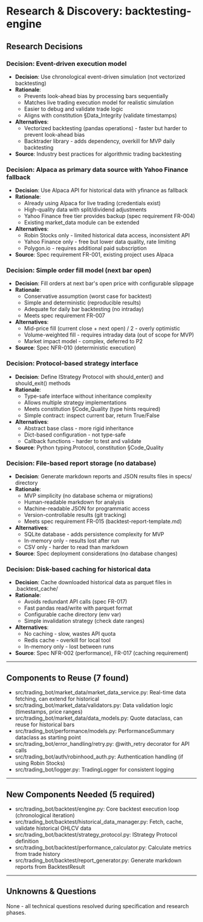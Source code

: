 # Research & Discovery: backtesting-engine

## Research Decisions

### Decision: Event-driven execution model
- **Decision**: Use chronological event-driven simulation (not vectorized backtesting)
- **Rationale**:
  - Prevents look-ahead bias by processing bars sequentially
  - Matches live trading execution model for realistic simulation
  - Easier to debug and validate trade logic
  - Aligns with constitution §Data_Integrity (validate timestamps)
- **Alternatives**:
  - Vectorized backtesting (pandas operations) - faster but harder to prevent look-ahead bias
  - Backtrader library - adds dependency, overkill for MVP daily backtesting
- **Source**: Industry best practices for algorithmic trading backtesting

### Decision: Alpaca as primary data source with Yahoo Finance fallback
- **Decision**: Use Alpaca API for historical data with yfinance as fallback
- **Rationale**:
  - Already using Alpaca for live trading (credentials exist)
  - High-quality data with split/dividend adjustments
  - Yahoo Finance free tier provides backup (spec requirement FR-004)
  - Existing market_data module can be extended
- **Alternatives**:
  - Robin Stocks only - limited historical data access, inconsistent API
  - Yahoo Finance only - free but lower data quality, rate limiting
  - Polygon.io - requires additional paid subscription
- **Source**: Spec requirement FR-001, existing project uses Alpaca

### Decision: Simple order fill model (next bar open)
- **Decision**: Fill orders at next bar's open price with configurable slippage
- **Rationale**:
  - Conservative assumption (worst case for backtest)
  - Simple and deterministic (reproducible results)
  - Adequate for daily bar backtesting (no intraday)
  - Meets spec requirement FR-007
- **Alternatives**:
  - Mid-price fill (current close + next open) / 2 - overly optimistic
  - Volume-weighted fill - requires intraday data (out of scope for MVP)
  - Market impact model - complex, deferred to P2
- **Source**: Spec NFR-010 (deterministic execution)

### Decision: Protocol-based strategy interface
- **Decision**: Define IStrategy Protocol with should_enter() and should_exit() methods
- **Rationale**:
  - Type-safe interface without inheritance complexity
  - Allows multiple strategy implementations
  - Meets constitution §Code_Quality (type hints required)
  - Simple contract: inspect current bar, return True/False
- **Alternatives**:
  - Abstract base class - more rigid inheritance
  - Dict-based configuration - not type-safe
  - Callback functions - harder to test and validate
- **Source**: Python typing.Protocol, constitution §Code_Quality

### Decision: File-based report storage (no database)
- **Decision**: Generate markdown reports and JSON results files in specs/ directory
- **Rationale**:
  - MVP simplicity (no database schema or migrations)
  - Human-readable markdown for analysis
  - Machine-readable JSON for programmatic access
  - Version-controllable results (git tracking)
  - Meets spec requirement FR-015 (backtest-report-template.md)
- **Alternatives**:
  - SQLite database - adds persistence complexity for MVP
  - In-memory only - results lost after run
  - CSV only - harder to read than markdown
- **Source**: Spec deployment considerations (no database changes)

### Decision: Disk-based caching for historical data
- **Decision**: Cache downloaded historical data as parquet files in .backtest_cache/
- **Rationale**:
  - Avoids redundant API calls (spec FR-017)
  - Fast pandas read/write with parquet format
  - Configurable cache directory (env var)
  - Simple invalidation strategy (check date ranges)
- **Alternatives**:
  - No caching - slow, wastes API quota
  - Redis cache - overkill for local tool
  - In-memory only - lost between runs
- **Source**: Spec NFR-002 (performance), FR-017 (caching requirement)

---

## Components to Reuse (7 found)

- src/trading_bot/market_data/market_data_service.py: Real-time data fetching, can extend for historical
- src/trading_bot/market_data/validators.py: Data validation logic (timestamps, price ranges)
- src/trading_bot/market_data/data_models.py: Quote dataclass, can reuse for historical bars
- src/trading_bot/performance/models.py: PerformanceSummary dataclass as starting point
- src/trading_bot/error_handling/retry.py: @with_retry decorator for API calls
- src/trading_bot/auth/robinhood_auth.py: Authentication handling (if using Robin Stocks)
- src/trading_bot/logger.py: TradingLogger for consistent logging

---

## New Components Needed (5 required)

- src/trading_bot/backtest/engine.py: Core backtest execution loop (chronological iteration)
- src/trading_bot/backtest/historical_data_manager.py: Fetch, cache, validate historical OHLCV data
- src/trading_bot/backtest/strategy_protocol.py: IStrategy Protocol definition
- src/trading_bot/backtest/performance_calculator.py: Calculate metrics from trade history
- src/trading_bot/backtest/report_generator.py: Generate markdown reports from BacktestResult

---

## Unknowns & Questions

None - all technical questions resolved during specification and research phases.
